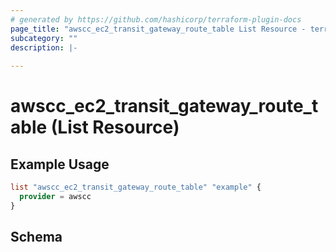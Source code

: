 ```yaml
---
# generated by https://github.com/hashicorp/terraform-plugin-docs
page_title: "awscc_ec2_transit_gateway_route_table List Resource - terraform-provider-awscc"
subcategory: ""
description: |-
  
---
```


# awscc_ec2_transit_gateway_route_table (List Resource)



## Example Usage

```terraform
list "awscc_ec2_transit_gateway_route_table" "example" {
  provider = awscc
}
```

<!-- schema generated by tfplugindocs -->
## Schema
